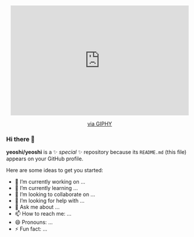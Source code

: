 <div align="center">
  <iframe src="https://giphy.com/embed/Dh5q0sShxgp13DwrvG" width="480" height="296" frameBorder="0" class="giphy-embed" allowFullScreen></iframe><p><a href="https://giphy.com/gifs/scaler-official-dogs-computer-typing-Dh5q0sShxgp13DwrvG">via GIPHY</a></p>
</div>

### Hi there 👋

**yeoshi/yeoshi** is a ✨ _special_ ✨ repository because its `README.md` (this file) appears on your GitHub profile.

Here are some ideas to get you started:

- 🔭 I’m currently working on ...
- 🌱 I’m currently learning ...
- 👯 I’m looking to collaborate on ...
- 🤔 I’m looking for help with ...
- 💬 Ask me about ...
- 📫 How to reach me: ...
- 😄 Pronouns: ...
- ⚡ Fun fact: ...
